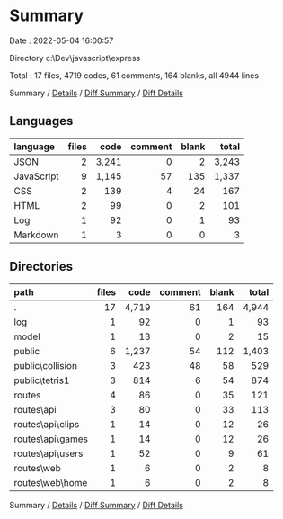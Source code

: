 # Summary

Date : 2022-05-04 16:00:57

Directory c:\Dev\javascript\express

Total : 17 files,  4719 codes, 61 comments, 164 blanks, all 4944 lines

Summary / [Details](details.md) / [Diff Summary](diff.md) / [Diff Details](diff-details.md)

## Languages
| language | files | code | comment | blank | total |
| :--- | ---: | ---: | ---: | ---: | ---: |
| JSON | 2 | 3,241 | 0 | 2 | 3,243 |
| JavaScript | 9 | 1,145 | 57 | 135 | 1,337 |
| CSS | 2 | 139 | 4 | 24 | 167 |
| HTML | 2 | 99 | 0 | 2 | 101 |
| Log | 1 | 92 | 0 | 1 | 93 |
| Markdown | 1 | 3 | 0 | 0 | 3 |

## Directories
| path | files | code | comment | blank | total |
| :--- | ---: | ---: | ---: | ---: | ---: |
| . | 17 | 4,719 | 61 | 164 | 4,944 |
| log | 1 | 92 | 0 | 1 | 93 |
| model | 1 | 13 | 0 | 2 | 15 |
| public | 6 | 1,237 | 54 | 112 | 1,403 |
| public\collision | 3 | 423 | 48 | 58 | 529 |
| public\tetris1 | 3 | 814 | 6 | 54 | 874 |
| routes | 4 | 86 | 0 | 35 | 121 |
| routes\api | 3 | 80 | 0 | 33 | 113 |
| routes\api\clips | 1 | 14 | 0 | 12 | 26 |
| routes\api\games | 1 | 14 | 0 | 12 | 26 |
| routes\api\users | 1 | 52 | 0 | 9 | 61 |
| routes\web | 1 | 6 | 0 | 2 | 8 |
| routes\web\home | 1 | 6 | 0 | 2 | 8 |

Summary / [Details](details.md) / [Diff Summary](diff.md) / [Diff Details](diff-details.md)